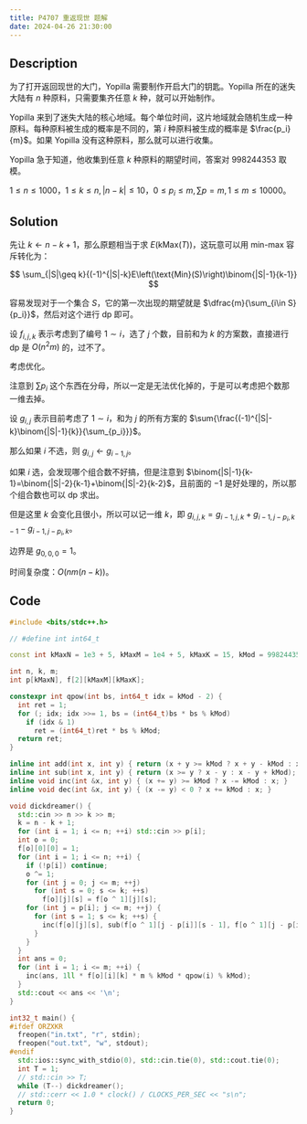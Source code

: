 ```yaml
---
title: P4707 重返现世 题解
date: 2024-04-26 21:30:00
---
```


## Description

为了打开返回现世的大门，Yopilla 需要制作开启大门的钥匙。Yopilla 所在的迷失大陆有 $n$ 种原料，只需要集齐任意 $k$ 种，就可以开始制作。

Yopilla 来到了迷失大陆的核心地域。每个单位时间，这片地域就会随机生成一种原料。每种原料被生成的概率是不同的，第 $i$ 种原料被生成的概率是  $\frac{p_i}{m}$。如果 Yopilla 没有这种原料，那么就可以进行收集。

Yopilla 急于知道，他收集到任意 $k$ 种原料的期望时间，答案对 $998244353$ 取模。

$1 \le n \le 1000$，$1 \le k \le n, \lvert n - k \rvert \le 10$，$0 \le p_i \le m, \sum p = m, 1 \le m \le 10000$。

## Solution

先让 $k\leftarrow n-k+1$，那么原题相当于求 $E\left(\text{kMax}(T)\right)$，这玩意可以用 min-max 容斥转化为：

$$
\sum_{|S|\geq k}{(-1)^{|S|-k}E\left(\text{Min}(S)\right)\binom{|S|-1}{k-1}}
$$

容易发现对于一个集合 $S$，它的第一次出现的期望就是 $\dfrac{m}{\sum_{i\in S}{p_i}}$，然后对这个进行 dp 即可。

设 $f_{i,j,k}$ 表示考虑到了编号 $1\sim i$，选了 $j$ 个数，目前和为 $k$ 的方案数，直接进行 dp 是 $O(n^2m)$ 的，过不了。

考虑优化。

注意到 $\sum{p_i}$ 这个东西在分母，所以一定是无法优化掉的，于是可以考虑把个数那一维去掉。

设 $g_{i,j}$ 表示目前考虑了 $1\sim i$，和为 $j$ 的所有方案的 $\sum{\frac{(-1)^{|S|-k}\binom{|S|-1}{k}}{\sum_{p_i}}}$。

那么如果 $i$ 不选，则 $g_{i,j}\leftarrow g_{i-1,j}$。

如果 $i$ 选，会发现哪个组合数不好搞，但是注意到 $\binom{|S|-1}{k-1}=\binom{|S|-2}{k-1}+\binom{|S|-2}{k-2}$，且前面的 $-1$ 是好处理的，所以那个组合数也可以 dp 求出。

但是这里 $k$ 会变化且很小，所以可以记一维 $k$，即 $g_{i,j,k}=g_{i-1,j,k}+g_{i-1,j-p_i,k-1}-g_{i-1,j-p_i,k}$。

边界是 $g_{0,0,0}=1$。

时间复杂度：$O\left(nm(n-k)\right)$。

## Code

```cpp
#include <bits/stdc++.h>

// #define int int64_t

const int kMaxN = 1e3 + 5, kMaxM = 1e4 + 5, kMaxK = 15, kMod = 998244353;

int n, k, m;
int p[kMaxN], f[2][kMaxM][kMaxK];

constexpr int qpow(int bs, int64_t idx = kMod - 2) {
  int ret = 1;
  for (; idx; idx >>= 1, bs = (int64_t)bs * bs % kMod)
    if (idx & 1)
      ret = (int64_t)ret * bs % kMod;
  return ret;
}

inline int add(int x, int y) { return (x + y >= kMod ? x + y - kMod : x + y); }
inline int sub(int x, int y) { return (x >= y ? x - y : x - y + kMod); }
inline void inc(int &x, int y) { (x += y) >= kMod ? x -= kMod : x; }
inline void dec(int &x, int y) { (x -= y) < 0 ? x += kMod : x; }

void dickdreamer() {
  std::cin >> n >> k >> m;
  k = n - k + 1;
  for (int i = 1; i <= n; ++i) std::cin >> p[i];
  int o = 0;
  f[o][0][0] = 1;
  for (int i = 1; i <= n; ++i) {
    if (!p[i]) continue;
    o ^= 1;
    for (int j = 0; j <= m; ++j)
      for (int s = 0; s <= k; ++s)
        f[o][j][s] = f[o ^ 1][j][s];
    for (int j = p[i]; j <= m; ++j) {
      for (int s = 1; s <= k; ++s) {
        inc(f[o][j][s], sub(f[o ^ 1][j - p[i]][s - 1], f[o ^ 1][j - p[i]][s]));
      }
    }
  }
  int ans = 0;
  for (int i = 1; i <= m; ++i) {
    inc(ans, 1ll * f[o][i][k] * m % kMod * qpow(i) % kMod);
  }
  std::cout << ans << '\n';
}

int32_t main() {
#ifdef ORZXKR
  freopen("in.txt", "r", stdin);
  freopen("out.txt", "w", stdout);
#endif
  std::ios::sync_with_stdio(0), std::cin.tie(0), std::cout.tie(0);
  int T = 1;
  // std::cin >> T;
  while (T--) dickdreamer();
  // std::cerr << 1.0 * clock() / CLOCKS_PER_SEC << "s\n";
  return 0;
}
```